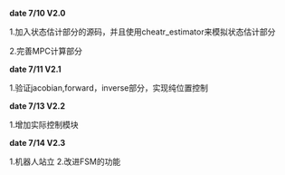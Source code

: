 **date 7/10 V2.0**

1.加入状态估计部分的源码，并且使用cheatr_estimator来模拟状态估计部分

2.完善MPC计算部分


**date 7/11 V2.1**

1.验证jacobian,forward，inverse部分，实现纯位置控制



**date 7/13 V2.2**

1.增加实际控制模块



**date 7/14 V2.3**

1.机器人站立
2.改进FSM的功能